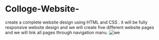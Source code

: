 # Colloge-Website-
create a complete website design using HTML and CSS . it will be fully responsive website design and we will create five different website pages and we will link all pages through navigation manu. 
![we](https://user-images.githubusercontent.com/84117376/118100286-e9733b00-b3f3-11eb-92e6-88aba585d39b.png)
